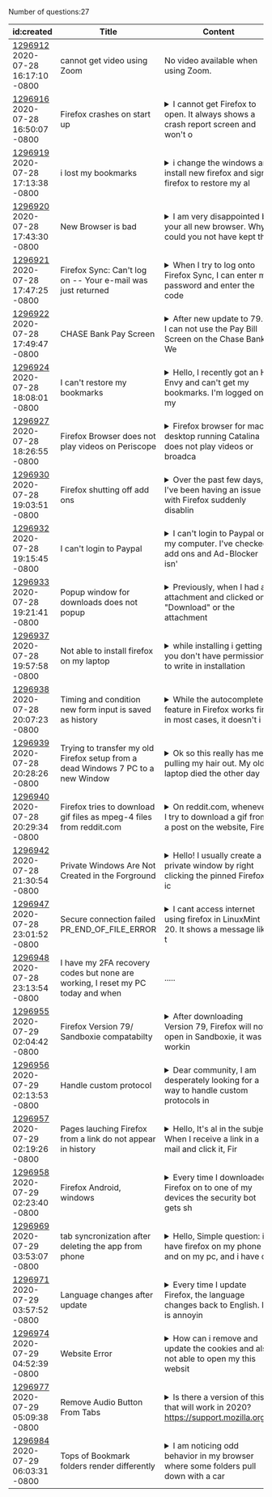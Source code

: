 Number of questions:27

| id:created | Title | Content | Tags | Notes | 
| --- | --- | --- | --- | --- |
| [1296912](https://support.mozilla.org/questions/1296912)<br>2020-07-28 16:17:10 -0800 | cannot get video using Zoom | No video available when using Zoom.  | [desktop](https://support.mozilla.org/en-US/questions/firefox?tagged=desktop);[beta](https://support.mozilla.org/en-US/questions/firefox?tagged=beta);[other](https://support.mozilla.org/en-US/questions/firefox?tagged=other);[windows-10](https://support.mozilla.org/en-US/questions/firefox?tagged=windows-10);[firefox-790](https://support.mozilla.org/en-US/questions/firefox?tagged=firefox-790);| |
| [1296916](https://support.mozilla.org/questions/1296916)<br>2020-07-28 16:50:07 -0800 | Firefox crashes on start up |<details><summary>I cannot get Firefox to open.  It always shows a crash report screen and won't o</summary>pen. I copied this from the report: AdapterDeviceID: 0x08a4 AdapterVendorID: 0x10de Add-ons: doh-rollout%40mozilla.org:1.3.0,formautofill%40mozilla.org:1.0,screenshots%40mozilla.org:39.0.0,webcompat%4...</details> | [desktop](https://support.mozilla.org/en-US/questions/firefox?tagged=desktop);[fix-problems](https://support.mozilla.org/en-US/questions/firefox?tagged=fix-problems);|
| [1296919](https://support.mozilla.org/questions/1296919)<br>2020-07-28 17:13:38 -0800 | i lost my bookmarks |<details><summary>i change the windows and install new firefox and signin firefox to restore my al</summary>l bookmarks but noting happend i  had alot of book marks [essentional] but not happend . please help me . thanks alot . </details> | [windows-7](https://support.mozilla.org/en-US/questions/firefox?tagged=windows-7);[desktop](https://support.mozilla.org/en-US/questions/firefox?tagged=desktop);[beta](https://support.mozilla.org/en-US/questions/firefox?tagged=beta);[sync](https://support.mozilla.org/en-US/questions/firefox?tagged=sync);[dataloss](https://support.mozilla.org/en-US/questions/firefox?tagged=dataloss);[syncerr](https://support.mozilla.org/en-US/questions/firefox?tagged=syncerr);[firefox-790](https://support.mozilla.org/en-US/questions/firefox?tagged=firefox-790);|
| [1296920](https://support.mozilla.org/questions/1296920)<br>2020-07-28 17:43:30 -0800 | New Browser is bad |<details><summary>I am very disappointed by your all new browser. Why could you not have kept the </summary>look and feel.of the old one? Why is there no "downloads" tab in the menu. This use to be one of the key things that interested me in Firefox. I am quite honestly not even interested in using your bro...</details> | [desktop](https://support.mozilla.org/en-US/questions/firefox?tagged=desktop);[download-and-install_1](https://support.mozilla.org/en-US/questions/firefox?tagged=download-and-install_1);|
| [1296921](https://support.mozilla.org/questions/1296921)<br>2020-07-28 17:47:25 -0800 | Firefox Sync: Can't log on -- Your e-mail was just returned |<details><summary>When I try to log onto Firefox Sync, I can enter my password and enter the code </summary>from my authentication app, but then I get "your e-mail was just returned".  When I enter one of the recovery codes, I get the same message.  What do I do? </details> | [desktop](https://support.mozilla.org/en-US/questions/firefox?tagged=desktop);[beta](https://support.mozilla.org/en-US/questions/firefox?tagged=beta);[sync](https://support.mozilla.org/en-US/questions/firefox?tagged=sync);[windows-10](https://support.mozilla.org/en-US/questions/firefox?tagged=windows-10);[firefox-790](https://support.mozilla.org/en-US/questions/firefox?tagged=firefox-790);|
| [1296922](https://support.mozilla.org/questions/1296922)<br>2020-07-28 17:49:47 -0800 | CHASE Bank Pay Screen |<details><summary>After new update to 79.0, I can not use the Pay Bill Screen on the Chase Bank We</summary>b Site. After i select "Pay this Amount" the Screen turns white Never had a problem for over 10 years. I use CCleaner / Privacy Eraser / Glary Utilities often. Thank you for any help Steve </details> | [desktop](https://support.mozilla.org/en-US/questions/firefox?tagged=desktop);[websites](https://support.mozilla.org/en-US/questions/firefox?tagged=websites);[windows-10](https://support.mozilla.org/en-US/questions/firefox?tagged=windows-10);[firefox-790](https://support.mozilla.org/en-US/questions/firefox?tagged=firefox-790);|
| [1296924](https://support.mozilla.org/questions/1296924)<br>2020-07-28 18:08:01 -0800 | I can't restore my bookmarks |<details><summary>Hello, I recently got an HP Envy and can't get my bookmarks.  I'm logged onto my</summary> Firefox account, my bookmark toolbar is visible (only the Getting Started bookmark is there) and I have restored to the most recent date.  Still nothing. </details> | [desktop](https://support.mozilla.org/en-US/questions/firefox?tagged=desktop);[bookmarks](https://support.mozilla.org/en-US/questions/firefox?tagged=bookmarks);[windows-10](https://support.mozilla.org/en-US/questions/firefox?tagged=windows-10);[firefox-780](https://support.mozilla.org/en-US/questions/firefox?tagged=firefox-780);|
| [1296927](https://support.mozilla.org/questions/1296927)<br>2020-07-28 18:26:55 -0800 | Firefox Browser does not play videos on Periscope |<details><summary>Firefox browser for mac desktop running Catalina does not play videos or broadca</summary>st from the Periscope website. Chrome and Edge have no problems doing this. </details> | [mac-os](https://support.mozilla.org/en-US/questions/firefox?tagged=mac-os);[desktop](https://support.mozilla.org/en-US/questions/firefox?tagged=desktop);[websites](https://support.mozilla.org/en-US/questions/firefox?tagged=websites);[firefox-780](https://support.mozilla.org/en-US/questions/firefox?tagged=firefox-780);|
| [1296930](https://support.mozilla.org/questions/1296930)<br>2020-07-28 19:03:51 -0800 | Firefox shutting off add ons |<details><summary>Over the past few days, I've been having an issue with Firefox suddenly disablin</summary>g and turning off add ons. Specifically, I have the Adblock Plus add on, to block and stop advertisements, spyware, and social media tracking. I will get a behavior in a website I'm not used to gettin...</details> | [desktop](https://support.mozilla.org/en-US/questions/firefox?tagged=desktop);[customize](https://support.mozilla.org/en-US/questions/firefox?tagged=customize);[windows-10](https://support.mozilla.org/en-US/questions/firefox?tagged=windows-10);[firefox-780](https://support.mozilla.org/en-US/questions/firefox?tagged=firefox-780);|
| [1296932](https://support.mozilla.org/questions/1296932)<br>2020-07-28 19:15:45 -0800 | I can't login to Paypal |<details><summary>I can't login to Paypal on my computer. I've checked add ons and Ad-Blocker isn'</summary>t an extension, </details> | [desktop](https://support.mozilla.org/en-US/questions/firefox?tagged=desktop);[websites](https://support.mozilla.org/en-US/questions/firefox?tagged=websites);[windows-10](https://support.mozilla.org/en-US/questions/firefox?tagged=windows-10);[firefox-780](https://support.mozilla.org/en-US/questions/firefox?tagged=firefox-780);|
| [1296933](https://support.mozilla.org/questions/1296933)<br>2020-07-28 19:21:41 -0800 | Popup window for downloads does not popup |<details><summary>Previously, when I had an attachment and clicked on "Download" or the attachment</summary>'s icon in the E-mail body, a popup window would appear to ask if I want to download or open the file.  Recently, that popup window began not appearing.  Instead, another full Firefox window pops up, ...</details> | [desktop](https://support.mozilla.org/en-US/questions/firefox?tagged=desktop);[beta](https://support.mozilla.org/en-US/questions/firefox?tagged=beta);[other](https://support.mozilla.org/en-US/questions/firefox?tagged=other);[windows-81](https://support.mozilla.org/en-US/questions/firefox?tagged=windows-81);[firefox-790](https://support.mozilla.org/en-US/questions/firefox?tagged=firefox-790);|
| [1296937](https://support.mozilla.org/questions/1296937)<br>2020-07-28 19:57:58 -0800 | Not able to install firefox on my laptop |<details><summary>while installing i getting " you don't have permission to write in installation </summary>directory" message. I digged out google, youtube for solution and tried everything but nothing is working. Please help me in installing firefox. Thanks </details> | [desktop](https://support.mozilla.org/en-US/questions/firefox?tagged=desktop);[tabs](https://support.mozilla.org/en-US/questions/firefox?tagged=tabs);|
| [1296938](https://support.mozilla.org/questions/1296938)<br>2020-07-28 20:07:23 -0800 | Timing and condition new form input is saved as history |<details><summary>While the autocomplete feature in Firefox works fine in most cases, it doesn't i</summary>n some forms, even if the `autocomplete` attribute for `input` tag is `"on"`. I suspect it's related to the timing and condition the value is saved as form history.  When does Firefox save text entrie...</details> | [desktop](https://support.mozilla.org/en-US/questions/firefox?tagged=desktop);[websites](https://support.mozilla.org/en-US/questions/firefox?tagged=websites);|
| [1296939](https://support.mozilla.org/questions/1296939)<br>2020-07-28 20:28:26 -0800 | Trying to transfer my old Firefox setup from a dead Windows 7 PC to a new Window |<details><summary>Ok so this really has me pulling my hair out.  My old laptop died the other day </summary>and so I bought a new one and put my old drive in an enclosure.  I had my Firefox heavily customised (over the past eight years) and I don't know how to transfer it over.  It used to be that I would j...</details> | [desktop](https://support.mozilla.org/en-US/questions/firefox?tagged=desktop);[beta](https://support.mozilla.org/en-US/questions/firefox?tagged=beta);[download-and-install_1](https://support.mozilla.org/en-US/questions/firefox?tagged=download-and-install_1);[windows-10](https://support.mozilla.org/en-US/questions/firefox?tagged=windows-10);[firefox-790](https://support.mozilla.org/en-US/questions/firefox?tagged=firefox-790);|
| [1296940](https://support.mozilla.org/questions/1296940)<br>2020-07-28 20:29:34 -0800 | Firefox tries to download gif files as mpeg-4 files from reddit.com |<details><summary>On reddit.com, whenever I try to download a gif from a post on the website, Fire</summary>fox tries to download it as an mpeg-4 file, and as soon as it finishes, it shows up as a gif file on file explorer, and does not work when I try to open it. This doesn't happen on any other website, a...</details> | [desktop](https://support.mozilla.org/en-US/questions/firefox?tagged=desktop);[other](https://support.mozilla.org/en-US/questions/firefox?tagged=other);[windows-10](https://support.mozilla.org/en-US/questions/firefox?tagged=windows-10);[firefox-780](https://support.mozilla.org/en-US/questions/firefox?tagged=firefox-780);|
| [1296942](https://support.mozilla.org/questions/1296942)<br>2020-07-28 21:30:54 -0800 | Private Windows Are Not Created in the Forground |<details><summary>Hello! I usually create a private window by right clicking the pinned Firefox ic</summary>on on my Windows 10 taskbar. Recently, I've noticed that when I do this, I am no longer able to immediately type into the search/URL bar. I've dug through the settings - I did find some items that sou...</details> | [desktop](https://support.mozilla.org/en-US/questions/firefox?tagged=desktop);[customize](https://support.mozilla.org/en-US/questions/firefox?tagged=customize);[windows-10](https://support.mozilla.org/en-US/questions/firefox?tagged=windows-10);[firefox-790](https://support.mozilla.org/en-US/questions/firefox?tagged=firefox-790);|
| [1296947](https://support.mozilla.org/questions/1296947)<br>2020-07-28 23:01:52 -0800 | Secure connection failed  PR_END_OF_FILE_ERROR |<details><summary>I cant access internet using firefox in LinuxMint 20.  It shows a message like t</summary>his: Secure connection failed   PR_END_OF_FILE_ERROR </details> | [linux](https://support.mozilla.org/en-US/questions/firefox?tagged=linux);[desktop](https://support.mozilla.org/en-US/questions/firefox?tagged=desktop);[fix-problems](https://support.mozilla.org/en-US/questions/firefox?tagged=fix-problems);[firefox-780](https://support.mozilla.org/en-US/questions/firefox?tagged=firefox-780);|
| [1296948](https://support.mozilla.org/questions/1296948)<br>2020-07-28 23:13:54 -0800 | I have my 2FA recovery codes but none are working, I reset my PC today and when  | .....  | [desktop](https://support.mozilla.org/en-US/questions/firefox?tagged=desktop);[sync](https://support.mozilla.org/en-US/questions/firefox?tagged=sync);| |
| [1296955](https://support.mozilla.org/questions/1296955)<br>2020-07-29 02:04:42 -0800 | Firefox Version  79/ Sandboxie compatabilty |<details><summary>After downloading Version  79, Firefox will not open in Sandboxie, it was workin</summary>g fine before the update </details> | [desktop](https://support.mozilla.org/en-US/questions/firefox?tagged=desktop);[fix-problems](https://support.mozilla.org/en-US/questions/firefox?tagged=fix-problems);[windows-10](https://support.mozilla.org/en-US/questions/firefox?tagged=windows-10);[firefox-790](https://support.mozilla.org/en-US/questions/firefox?tagged=firefox-790);|
| [1296956](https://support.mozilla.org/questions/1296956)<br>2020-07-29 02:13:53 -0800 | Handle custom protocol |<details><summary>Dear community, I am desperately looking for a way to handle custom protocols in</summary> Firefox on macOS (both up-to-date). I have seen many questions and many answers, most of them are outdated or irrelevant. On our intranet, some of the pages have links pointing to "ictfast:xxxxxx". T...</details> | [mac-os](https://support.mozilla.org/en-US/questions/firefox?tagged=mac-os);[desktop](https://support.mozilla.org/en-US/questions/firefox?tagged=desktop);[customize](https://support.mozilla.org/en-US/questions/firefox?tagged=customize);[firefox-790](https://support.mozilla.org/en-US/questions/firefox?tagged=firefox-790);|
| [1296957](https://support.mozilla.org/questions/1296957)<br>2020-07-29 02:19:26 -0800 | Pages lauching Firefox from a link do not appear in history |<details><summary>Hello, It's al in the subject. When I receive a link in a mail and click it, Fir</summary>efox is lauched and the page opened (Firefox is my default browser). In this case, the page link is not recorded in history. The page links are only recorded in history if they are opened when navigat...</details> | [desktop](https://support.mozilla.org/en-US/questions/firefox?tagged=desktop);[bookmarks](https://support.mozilla.org/en-US/questions/firefox?tagged=bookmarks);[windows-10](https://support.mozilla.org/en-US/questions/firefox?tagged=windows-10);[firefox-780](https://support.mozilla.org/en-US/questions/firefox?tagged=firefox-780);|
| [1296958](https://support.mozilla.org/questions/1296958)<br>2020-07-29 02:23:40 -0800 | Firefox Android, windows |<details><summary>Every time I downloaded Firefox on to one of my devices the security bot gets sh</summary>itty about my password... It's the same damn password I used to start a very bad chain of events and screws up ALL of my accounts,then it snowballs into more passwords and codes and texts. The last ti...</details> | [desktop](https://support.mozilla.org/en-US/questions/firefox?tagged=desktop);[privacy-and-security_1](https://support.mozilla.org/en-US/questions/firefox?tagged=privacy-and-security_1);|
| [1296969](https://support.mozilla.org/questions/1296969)<br>2020-07-29 03:53:07 -0800 | tab syncronization after deleting the app from phone |<details><summary>Hello,   Simple question: i have firefox on my phone and on my pc, and i have cu</summary>rrently "a lot" of tabs opened on my phone for work, and i would like to have those pages saved somewhere in order to have them on my pc. However now i have to change my phone and the old one will be ...</details> | [mac-os](https://support.mozilla.org/en-US/questions/firefox?tagged=mac-os);[desktop](https://support.mozilla.org/en-US/questions/firefox?tagged=desktop);[sync](https://support.mozilla.org/en-US/questions/firefox?tagged=sync);[firefox-770](https://support.mozilla.org/en-US/questions/firefox?tagged=firefox-770);|
| [1296971](https://support.mozilla.org/questions/1296971)<br>2020-07-29 03:57:52 -0800 | Language changes after update |<details><summary>Every time I update Firefox, the language changes back to English. It is annoyin</summary>g to change the language whenever there is an update especially that sometimes it is updated automatically </details> | [mac-os](https://support.mozilla.org/en-US/questions/firefox?tagged=mac-os);[desktop](https://support.mozilla.org/en-US/questions/firefox?tagged=desktop);[fix-problems](https://support.mozilla.org/en-US/questions/firefox?tagged=fix-problems);[firefox-790](https://support.mozilla.org/en-US/questions/firefox?tagged=firefox-790);|
| [1296974](https://support.mozilla.org/questions/1296974)<br>2020-07-29 04:52:39 -0800 | Website Error |<details><summary>How can i remove and update the cookies and also not able to open my this websit</summary>e https://theumrahpackages.com/ on Mozilla. </details> | [desktop](https://support.mozilla.org/en-US/questions/firefox?tagged=desktop);[cookies](https://support.mozilla.org/en-US/questions/firefox?tagged=cookies);|
| [1296977](https://support.mozilla.org/questions/1296977)<br>2020-07-29 05:09:38 -0800 | Remove Audio Button From Tabs |<details><summary>Is there a version of this that will work in 2020? https://support.mozilla.org/e</summary>n-US/questions/1092509 </details> | [mac-os](https://support.mozilla.org/en-US/questions/firefox?tagged=mac-os);[desktop](https://support.mozilla.org/en-US/questions/firefox?tagged=desktop);[other](https://support.mozilla.org/en-US/questions/firefox?tagged=other);[firefox-780](https://support.mozilla.org/en-US/questions/firefox?tagged=firefox-780);|
| [1296984](https://support.mozilla.org/questions/1296984)<br>2020-07-29 06:03:31 -0800 | Tops of Bookmark folders render differently |<details><summary>I am noticing odd behavior in my browser where some folders pull down with a car</summary>et at the top and some don't. (Please see the very tops of the two attached screenshots, just below the menu bar.) The caret appears to have no function: it does nothing. Can somebody explain what's g...</details> | [mac-os](https://support.mozilla.org/en-US/questions/firefox?tagged=mac-os);[desktop](https://support.mozilla.org/en-US/questions/firefox?tagged=desktop);[bookmarks](https://support.mozilla.org/en-US/questions/firefox?tagged=bookmarks);[firefox-790](https://support.mozilla.org/en-US/questions/firefox?tagged=firefox-790);|
